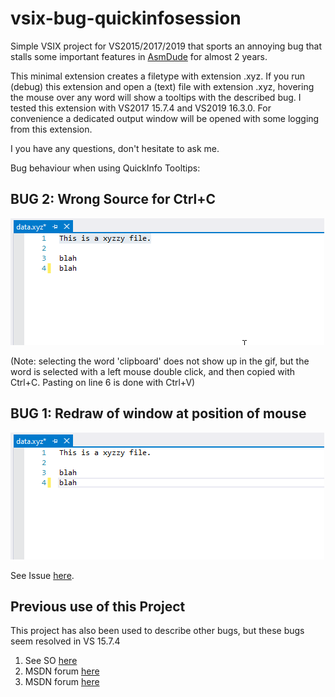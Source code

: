 # vsix-bug-quickinfosession
Simple VSIX project for VS2015/2017/2019 that sports an annoying bug that stalls some important features in [AsmDude](https://github.com/HJLebbink/asm-dude) for almost 2 years.

This minimal extension creates a filetype with extension .xyz. If you run (debug) this extension and open a (text) file with extension .xyz, hovering the mouse over any word will show a tooltips with the described bug. I tested this extension with VS2017 15.7.4 and VS2019 16.3.0. For convenience a dedicated output window will be opened with some logging from this extension.

I you have any questions, don't hesitate to ask me.

Bug behaviour when using QuickInfo Tooltips:

## BUG 2: Wrong Source for Ctrl+C

![tooltip-jumps](https://github.com/HJLebbink/vsix-bug-quickinfosession/blob/master/Images/bug2-copy.gif?raw=true "Wrong source for Ctrl+C")

(Note: selecting the word 'clipboard' does not show up in the gif, but the word is selected with a left mouse double click, and then copied with Ctrl+C. Pasting on line 6 is done with Ctrl+V)


## BUG 1: Redraw of window at position of mouse

![tooltip-jumps](https://github.com/HJLebbink/vsix-bug-quickinfosession/blob/master/Images/bug1-jumping.gif?raw=true "Tooltip Moves")

See Issue [here](https://github.com/Microsoft/vs-editor-api/issues/11).

## Previous use of this Project
This project has also been used to describe other bugs, but these bugs seem resolved in VS 15.7.4

1. See SO [here](https://stackoverflow.com/questions/46793168/quickinfosession-is-dismissed-prematurely-when-using-usercontrols-in-quickinfoco?noredirect=1#comment88979250_46793168)
2. MSDN forum [here](https://social.msdn.microsoft.com/Forums/vstudio/en-US/7084cf4c-639a-4aaf-9027-b71cdad27acd/tooltip-with-quickinfosession-with-a-usercontrol-instead-of-a-string?forum=vsx#7084cf4c-639a-4aaf-9027-b71cdad27acd)
3. MSDN forum [here](https://social.msdn.microsoft.com/Forums/vstudio/en-US/629225b5-2a53-4313-8526-6644013ab120/quickinfosession-is-dismissed-prematurely-when-using-usercontrols-in-quickinfocontent?forum=vsx#629225b5-2a53-4313-8526-6644013ab120)

